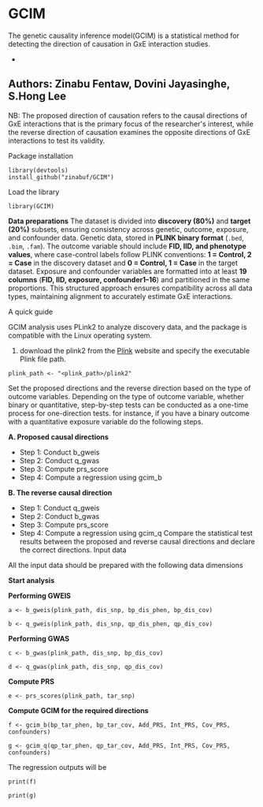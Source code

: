 # GCIM
The genetic causality inference model(GCIM) is a statistical method for detecting the direction of causation in GxE interaction studies. 

- 
 Authors: Zinabu Fentaw, Dovini Jayasinghe, S.Hong Lee
-

NB: The proposed direction of causation refers to the causal directions of GxE interactions that is the primary focus of the researcher's interest, while the reverse direction of causation examines the opposite directions of GxE interactions to test its validity.
   
Package installation

~~~
library(devtools)
install_github("zinabuf/GCIM")
~~~

Load the library

~~~
library(GCIM)
~~~

**Data preparations**
The dataset is divided into **discovery (80%)** and **target (20%)** subsets, ensuring consistency across genetic, outcome, exposure, and confounder data. Genetic data, stored in **PLINK binary format** (`.bed`, `.bim`, `.fam`). The outcome variable should include **FID, IID, and phenotype values**, where case-control labels follow PLINK conventions: **1 = Control, 2 = Case** in the discovery dataset and **0 = Control, 1 = Case** in the target dataset. Exposure and confounder variables are formatted into at least **19 columns** (**FID, IID, exposure, confounder1–16**) and partitioned in the same proportions. This structured approach ensures compatibility across all data types, maintaining alignment to accurately estimate GxE interactions.


A quick guide

GCIM analysis uses PLink2 to analyze discovery data, and the package is compatible with the Linux operating system. 
1. download the plink2 from the [Plink](https://s3.amazonaws.com/plink2-assets/alpha6) website and specify the executable Plink file path.
   
~~~
plink_path <- "<plink_path>/plink2"
~~~

Set the proposed directions and the reverse direction based on the type of outcome variables. Depending on the type of outcome variable, whether binary or quantitative, step-by-step tests can be conducted as a one-time process for one-direction tests.
for instance, if you have a binary outcome with a quantitative exposure variable do the following steps.

**A. Proposed causal directions**

- Step 1: Conduct b_gweis
- Step 2: Conduct q_gwas
- Step 3: Compute prs_score
- Step 4: Compute a regression using gcim_b
  
**B. The reverse causal direction**

- Step 1: Conduct q_gweis
- Step 2: Conduct b_gwas
- Step 3: Compute prs_score
- Step 4: Compute a regression using gcim_q
Compare the statistical test results between the proposed and reverse causal directions and declare the correct directions.
Input data

All the input data should be prepared with the following data dimensions

**Start analysis**

**Performing GWEIS**

   ~~~
 a <- b_gweis(plink_path, dis_snp, bp_dis_phen, bp_dis_cov)
   ~~~

   ~~~
 b <- q_gweis(plink_path, dis_snp, qp_dis_phen, qp_dis_cov)
   ~~~

**Performing GWAS**

   ~~~
 c <- b_gwas(plink_path, dis_snp, bp_dis_cov)
   ~~~

   ~~~
 d <- q_gwas(plink_path, dis_snp, qp_dis_cov)
   ~~~

**Compute PRS**

   ~~~
 e <- prs_scores(plink_path, tar_snp)
   ~~~

**Compute GCIM for the required directions**

   ~~~
f <- gcim_b(bp_tar_phen, bp_tar_cov, Add_PRS, Int_PRS, Cov_PRS, confounders)
   ~~~

   ~~~
g <- gcim_q(qp_tar_phen, qp_tar_cov, Add_PRS, Int_PRS, Cov_PRS, confounders)
   ~~~

The regression outputs will be 

~~~
print(f)
~~~

~~~
print(g)
~~~




